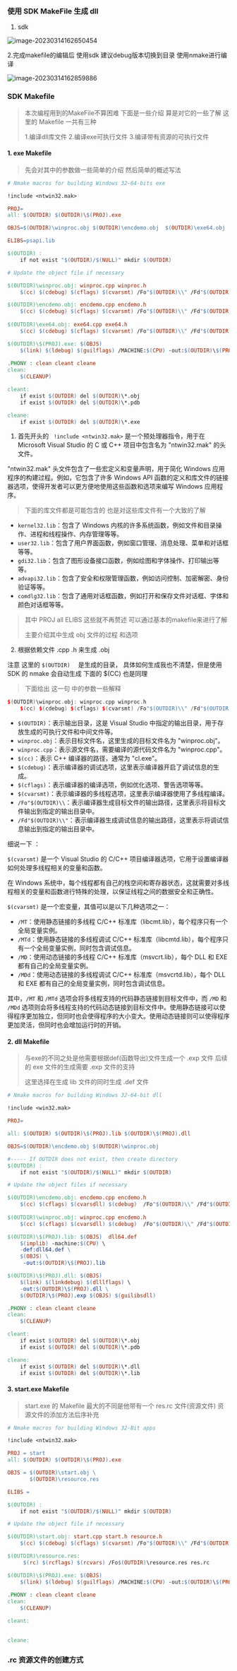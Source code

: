 ### 使用 SDK MakeFile 生成 dll

1. sdk

![image-20230314162650454](https://bucketforago.oss-cn-shenzhen.aliyuncs.com/typora/image-20230314162650454.png)

2.完成makefile的编辑后 使用sdk 建议debug版本切换到目录 使用nmake进行编译

![image-20230314162859886](https://bucketforago.oss-cn-shenzhen.aliyuncs.com/typora/image-20230314162859886.png)



### SDK Makefile

> 本次编程用到的MakeFile不算困难  下面是一些介绍 算是对它的一些了解 这里的 Makefile 一共有三种
>
> 1.编译dll库文件 2.编译exe可执行文件 3.编译带有资源的可执行文件

#### 1. exe Makefile

> 先会对其中的参数做一些简单的介绍 然后简单的概述写法

```makefile
# Nmake macros for building Windows 32-64-bits exe

!include <ntwin32.mak>

PROJ=
all: $(OUTDIR) $(OUTDIR)\$(PROJ).exe

OBJS=$(OUTDIR)\winproc.obj $(OUTDIR)\encdemo.obj  $(OUTDIR)\exe64.obj

ELIBS=psapi.lib

$(OUTDIR) :
    if not exist "$(OUTDIR)/$(NULL)" mkdir $(OUTDIR)

# Update the object file if necessary

$(OUTDIR)\winproc.obj: winproc.cpp winproc.h
    $(cc) $(cdebug) $(cflags) $(cvarsmt) /Fo"$(OUTDIR)\\" /Fd"$(OUTDIR)\\" winproc.cpp

$(OUTDIR)\encdemo.obj: encdemo.cpp encdemo.h
    $(cc) $(cdebug) $(cflags) $(cvarsmt) /Fo"$(OUTDIR)\\" /Fd"$(OUTDIR)\\" encdemo.cpp
	
$(OUTDIR)\exe64.obj: exe64.cpp exe64.h
    $(cc) $(cdebug) $(cflags) $(cvarsmt) /Fo"$(OUTDIR)\\" /Fd"$(OUTDIR)\\" exe64.cpp

$(OUTDIR)\$(PROJ).exe: $(OBJS)
    $(link) $(ldebug) $(guilflags) /MACHINE:$(CPU) -out:$(OUTDIR)\$(PROJ).exe $(OBJS) $(guilibs) $(ELIBS)
	
.PHONY : clean cleant cleane
clean:
	$(CLEANUP)

cleant:
	if exist $(OUTDIR) del $(OUTDIR)\*.obj
	if exist $(OUTDIR) del $(OUTDIR)\*.pdb

cleane:
	if exist $(OUTDIR) del $(OUTDIR)\*.exe
```

1. 首先开头的 ` !include <ntwin32.mak>` 是一个预处理器指令，用于在 Microsoft Visual Studio 的 C 或 C++ 项目中包含名为 "ntwin32.mak" 的头文件。

"ntwin32.mak" 头文件包含了一些宏定义和变量声明，用于简化 Windows 应用程序的构建过程。例如，它包含了许多 Windows API 函数的定义和库文件的链接器选项，使得开发者可以更方便地使用这些函数和选项来编写 Windows 应用程序。

> 下面的库文件都是可能包含的  也是对这些库文件有一个大致的了解

- `kernel32.lib`：包含了 Windows 内核的许多系统函数，例如文件和目录操作、进程和线程操作、内存管理等等。
- `user32.lib`：包含了用户界面函数，例如窗口管理、消息处理、菜单和对话框等等。
- `gdi32.lib`：包含了图形设备接口函数，例如绘图和字体操作、打印输出等等。
- `advapi32.lib`：包含了安全和权限管理函数，例如访问控制、加密解密、身份验证等等。
- `comdlg32.lib`：包含了通用对话框函数，例如打开和保存文件对话框、字体和颜色对话框等等。



> 其中 PROJ all ELIBS 这些就不再赘述  可以通过基本的makefile来进行了解
>
> 主要介绍其中生成 obj 文件的过程  和选项

2. 根据依赖文件 .cpp .h 来生成 .obj

注意  这里的  `$(OUTDIR)  ` 是生成的目录， 具体如何生成我也不清楚，但是使用SDK 的 nmake 会自动生成  下面的 $(CC) 也是同理

>  下面给出 这一句 中的参数一些解释

```C++
$(OUTDIR)\winproc.obj: winproc.cpp winproc.h
    $(cc) $(cdebug) $(cflags) $(cvarsmt) /Fo"$(OUTDIR)\\" /Fd"$(OUTDIR)\\" winproc.cpp
```

- `$(OUTDIR)`：表示输出目录，这是 Visual Studio 中指定的输出目录，用于存放生成的可执行文件和中间文件等。
- `winproc.obj`：表示目标文件名，这里生成的目标文件名为 "winproc.obj"。
- `winproc.cpp`：表示源文件名，需要编译的源代码文件名为 "winproc.cpp"。
- `$(cc)`：表示 C++ 编译器的路径，通常为 "cl.exe"。
- `$(cdebug)`：表示编译器的调试选项，这里表示编译器开启了调试信息的生成。
- `$(cflags)`：表示编译器的编译选项，例如优化选项、警告选项等等。
- `$(cvarsmt)`：表示编译器的多线程选项，这里表示编译器使用了多线程编译。
- `/Fo"$(OUTDIR)\\`：表示编译器生成目标文件的输出路径，这里表示将目标文件输出到指定的输出目录中。
- `/Fd"$(OUTDIR)\\"`：表示编译器生成调试信息的输出路径，这里表示将调试信息输出到指定的输出目录中。

细说一下 ： 

`$(cvarsmt)` 是一个 Visual Studio 的 C/C++ 项目编译器选项，它用于设置编译器如何处理多线程相关的变量和函数。

在 Windows 系统中，每个线程都有自己的栈空间和寄存器状态，这就需要对多线程相关的变量和函数进行特殊的处理，以保证线程之间的数据安全和正确性。

`$(cvarsmt)` 是一个宏变量，其值可以是以下几种选项之一：

- `/MT`：使用静态链接的多线程 C/C++ 标准库（libcmt.lib），每个程序只有一个全局变量实例。
- `/MTd`：使用静态链接的多线程调试 C/C++ 标准库（libcmtd.lib），每个程序只有一个全局变量实例，同时包含调试信息。
- `/MD`：使用动态链接的多线程 C/C++ 标准库（msvcrt.lib），每个 DLL 和 EXE 都有自己的全局变量实例。
- `/MDd`：使用动态链接的多线程调试 C/C++ 标准库（msvcrtd.lib），每个 DLL 和 EXE 都有自己的全局变量实例，同时包含调试信息。

其中，`/MT` 和 `/MTd` 选项会将多线程支持的代码静态链接到目标文件中，而 `/MD` 和 `/MDd` 选项则会将多线程支持的代码动态链接到目标文件中。使用静态链接可以使得程序更加独立，但同时也会使得程序的大小变大。使用动态链接则可以使得程序更加灵活，但同时也会增加运行时的开销。

#### 2. dll Makefile

> 与exe的不同之处是他需要根据def(函数导出)文件生成一个 .exp 文件 后续的 exe 文件的生成需要 .exp 文件的支持
>
> 这里选择在生成 lib 文件的同时生成 .def 文件 

```makefile
# Nmake macros for building Windows 32-64-bit dll

!include <win32.mak>

PROJ=

all: $(OUTDIR) $(OUTDIR)\$(PROJ).lib $(OUTDIR)\$(PROJ).dll

OBJS=$(OUTDIR)\encdemo.obj $(OUTDIR)\winproc.obj

#----- If OUTDIR does not exist, then create directory
$(OUTDIR) :
    if not exist "$(OUTDIR)/$(NULL)" mkdir $(OUTDIR)

# Update the object files if necessary

$(OUTDIR)\encdemo.obj: encdemo.cpp encdemo.h
    $(cc) $(cflags) $(cvarsdll) $(cdebug)  /Fo"$(OUTDIR)\\" /Fd"$(OUTDIR)\\" encdemo.cpp
	
$(OUTDIR)\winproc.obj: winproc.cpp encdemo.h
    $(cc) $(cflags) $(cvarsdll) $(cdebug)  /Fo"$(OUTDIR)\\" /Fd"$(OUTDIR)\\" winproc.cpp

$(OUTDIR)\$(PROJ).lib: $(OBJS)  dll64.def
    $(implib) -machine:$(CPU) \
    -def:dll64.def \
    $(OBJS) \
     -out:$(OUTDIR)\$(PROJ).lib

$(OUTDIR)\$(PROJ).dll: $(OBJS) 
    $(link) $(linkdebug) $(dlllflags) \
    -out:$(OUTDIR)\$(PROJ).dll \
    $(OUTDIR)\$(PROJ).exp $(OBJS) $(guilibsdll)

.PHONY : clean cleant cleane
clean:
	$(CLEANUP)

cleant:
	if exist $(OUTDIR) del $(OUTDIR)\*.obj
	if exist $(OUTDIR) del $(OUTDIR)\*.pdb

cleane:
	if exist $(OUTDIR) del $(OUTDIR)\*.dll
	if exist $(OUTDIR) del $(OUTDIR)\*.lib

```



#### 3. start.exe Makefile

> start.exe 的 Makefile 最大的不同是他带有一个 res.rc 文件(资源文件) 资源文件的添加方法后序补充

```makefile
# Nmake macros for building Windows 32-Bit apps

!include <ntwin32.mak>

PROJ = start
all: $(OUTDIR) $(OUTDIR)\$(PROJ).exe

OBJS = $(OUTDIR)\start.obj \
	   $(OUTDIR)\resource.res

ELIBS =

$(OUTDIR) :
    if not exist "$(OUTDIR)/$(NULL)" mkdir $(OUTDIR)

# Update the object file if necessary

$(OUTDIR)\start.obj: start.cpp start.h resource.h
    $(cc) $(cdebug) $(cflags) $(cvarsmt) /Fo"$(OUTDIR)\\" /Fd"$(OUTDIR)\\" start.cpp

$(OUTDIR)\resource.res:
     $(rc) $(rcflags) $(rcvars) /Fo$(OUTDIR)\resource.res res.rc

$(OUTDIR)\$(PROJ).exe: $(OBJS)
    $(link) $(ldebug) $(guilflags) /MACHINE:$(CPU) -out:$(OUTDIR)\$(PROJ).exe $(OBJS) $(guilibs) $(ELIBS)
	
.PHONY : clean cleant cleane
clean:
	$(CLEANUP)

cleant:
	

cleane:
```















### .rc 资源文件的创建方式

